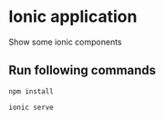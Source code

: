 # Ionic application

Show some ionic components

## Run following commands

```
npm install
```

```
ionic serve
```
